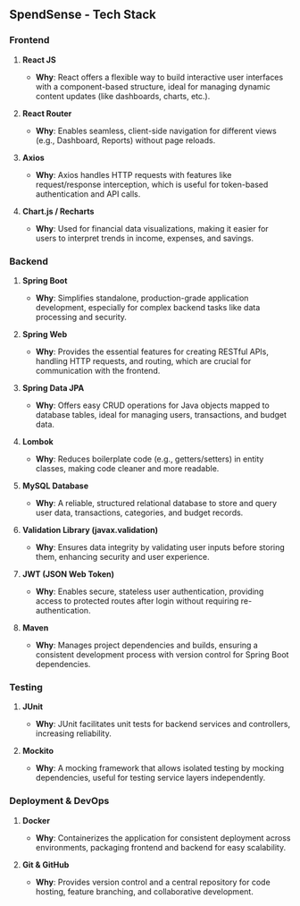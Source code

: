 ## **SpendSense - Tech Stack**

### **Frontend**

1. **React JS**  
   - **Why**: React offers a flexible way to build interactive user interfaces with a component-based structure, ideal for managing dynamic content updates (like dashboards, charts, etc.).

2. **React Router**  
   - **Why**: Enables seamless, client-side navigation for different views (e.g., Dashboard, Reports) without page reloads.

3. **Axios**  
   - **Why**: Axios handles HTTP requests with features like request/response interception, which is useful for token-based authentication and API calls.

4. **Chart.js / Recharts**  
   - **Why**: Used for financial data visualizations, making it easier for users to interpret trends in income, expenses, and savings.

### **Backend**

1. **Spring Boot**  
   - **Why**: Simplifies standalone, production-grade application development, especially for complex backend tasks like data processing and security.

2. **Spring Web**  
   - **Why**: Provides the essential features for creating RESTful APIs, handling HTTP requests, and routing, which are crucial for communication with the frontend.

3. **Spring Data JPA**  
   - **Why**: Offers easy CRUD operations for Java objects mapped to database tables, ideal for managing users, transactions, and budget data.

4. **Lombok**  
   - **Why**: Reduces boilerplate code (e.g., getters/setters) in entity classes, making code cleaner and more readable.

5. **MySQL Database**  
   - **Why**: A reliable, structured relational database to store and query user data, transactions, categories, and budget records.

6. **Validation Library (javax.validation)**  
   - **Why**: Ensures data integrity by validating user inputs before storing them, enhancing security and user experience.

7. **JWT (JSON Web Token)**  
   - **Why**: Enables secure, stateless user authentication, providing access to protected routes after login without requiring re-authentication.

8. **Maven**  
   - **Why**: Manages project dependencies and builds, ensuring a consistent development process with version control for Spring Boot dependencies.

### **Testing**

1. **JUnit**  
   - **Why**: JUnit facilitates unit tests for backend services and controllers, increasing reliability.

2. **Mockito**  
   - **Why**: A mocking framework that allows isolated testing by mocking dependencies, useful for testing service layers independently.

### **Deployment & DevOps**

1. **Docker**  
   - **Why**: Containerizes the application for consistent deployment across environments, packaging frontend and backend for easy scalability.

2. **Git & GitHub**  
   - **Why**: Provides version control and a central repository for code hosting, feature branching, and collaborative development.